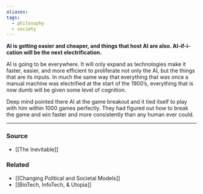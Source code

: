 ```yaml
---
aliases: 
tags:
  - philosophy
  - society
---
```

**AI is getting easier and cheaper, and things that host AI are also. AI-if-i-cation will be the next electrification.**

AI is going to be everywhere. It will only expand as technologies make it faster, easier, and more efficient to proliferate not only the AI, but the things that are its inputs. In much the same way that everything that was once a manual machine was electrified at the start of the 1900’s, everything that is now dumb will be given some level of cognition. 

Deep mind pointed there AI at the game breakout and it tied itself to play with him within 1000 games perfectly. They had figured out how to break the game and win faster and more consistently than any human ever could.

---

### Source
- [[The Inevitable]]

### Related
- [[Changing Political and Societal Models]] 
- [[BioTech, InfoTech, & Utopia]]